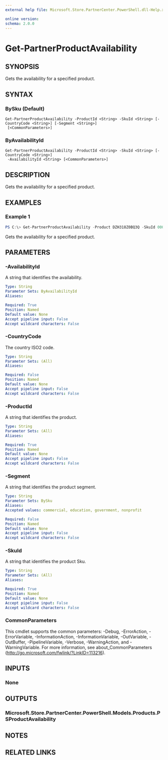 ```yaml
---
external help file: Microsoft.Store.PartnerCenter.PowerShell.dll-Help.xml

online version:
schema: 2.0.0
---
```


# Get-PartnerProductAvailability

## SYNOPSIS
Gets the availability for a specified product.

## SYNTAX

### BySku (Default)
```
Get-PartnerProductAvailability -ProductId <String> -SkuId <String> [-CountryCode <String>] [-Segment <String>]
 [<CommonParameters>]
```

### ByAvailabilityId
```
Get-PartnerProductAvailability -ProductId <String> -SkuId <String> [-CountryCode <String>]
 -AvailabilityId <String> [<CommonParameters>]
```

## DESCRIPTION
Gets the availability for a specified product.

## EXAMPLES

### Example 1
```powershell
PS C:\> Get-PartnerProductAvailability -Product DZH318Z0BQ3Q -SkuId 0001
```

Gets the availability for a specified product.

## PARAMETERS

### -AvailabilityId
A string that identifies the availability.

```yaml
Type: String
Parameter Sets: ByAvailabilityId
Aliases:

Required: True
Position: Named
Default value: None
Accept pipeline input: False
Accept wildcard characters: False
```

### -CountryCode
The country ISO2 code.

```yaml
Type: String
Parameter Sets: (All)
Aliases:

Required: False
Position: Named
Default value: None
Accept pipeline input: False
Accept wildcard characters: False
```

### -ProductId
A string that identifies the product.

```yaml
Type: String
Parameter Sets: (All)
Aliases:

Required: True
Position: Named
Default value: None
Accept pipeline input: False
Accept wildcard characters: False
```

### -Segment
A string that identifies the product segment.

```yaml
Type: String
Parameter Sets: BySku
Aliases:
Accepted values: commercial, education, government, nonprofit

Required: False
Position: Named
Default value: None
Accept pipeline input: False
Accept wildcard characters: False
```

### -SkuId
A string that identifies the product Sku.

```yaml
Type: String
Parameter Sets: (All)
Aliases:

Required: True
Position: Named
Default value: None
Accept pipeline input: False
Accept wildcard characters: False
```

### CommonParameters
This cmdlet supports the common parameters: -Debug, -ErrorAction, -ErrorVariable, -InformationAction, -InformationVariable, -OutVariable, -OutBuffer, -PipelineVariable, -Verbose, -WarningAction, and -WarningVariable. For more information, see about_CommonParameters (http://go.microsoft.com/fwlink/?LinkID=113216).

## INPUTS

### None

## OUTPUTS

### Microsoft.Store.PartnerCenter.PowerShell.Models.Products.PSProductAvailability

## NOTES

## RELATED LINKS
